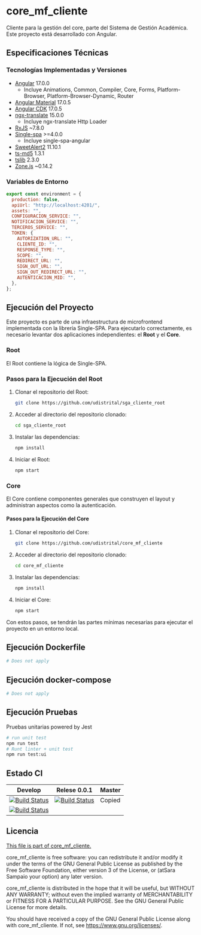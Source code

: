 # core_mf_cliente

Cliente para la gestión del core, parte del Sistema de Gestión Académica. Este proyecto está desarrollado con Angular.

## Especificaciones Técnicas

### Tecnologías Implementadas y Versiones

- [Angular](https://angular.io/docs) 17.0.0
  - Incluye Animations, Common, Compiler, Core, Forms, Platform-Browser, Platform-Browser-Dynamic, Router
- [Angular Material](https://material.angular.io/) 17.0.5
- [Angular CDK](https://material.angular.io/cdk/categories) 17.0.5
- [ngx-translate](https://github.com/ngx-translate/core) 15.0.0
  - Incluye ngx-translate Http Loader
- [RxJS](https://rxjs.dev/guide/overview) ~7.8.0
- [Single-spa](https://single-spa.js.org/) >=4.0.0
  - Incluye single-spa-angular
- [SweetAlert2](https://sweetalert2.github.io/) 11.10.1
- [ts-md5](https://github.com/cotag/ts-md5) 1.3.1
- [tslib](https://github.com/Microsoft/tslib) 2.3.0
- [Zone.js](https://github.com/angular/angular/tree/master/packages/zone.js) ~0.14.2

### Variables de Entorno

```javascript
export const environment = {
  production: false,
  apiUrl: "http://localhost:4201/",
  assets: "",
  CONFIGURACION_SERVICE: "",
  NOTIFICACION_SERVICE: "",
  TERCEROS_SERVICE: "",
  TOKEN: {
    AUTORIZATION_URL: "",
    CLIENTE_ID: "",
    RESPONSE_TYPE: "",
    SCOPE: "",
    REDIRECT_URL: "",
    SIGN_OUT_URL: "",
    SIGN_OUT_REDIRECT_URL: "",
    AUTENTICACION_MID: "",
  },
};
```

## Ejecución del Proyecto

Este proyecto es parte de una infraestructura de microfrontend implementada con la librería Single-SPA. Para ejecutarlo correctamente, es necesario levantar dos aplicaciones independientes: el **Root** y el **Core**.

### Root

El Root contiene la lógica de Single-SPA.

### Pasos para la Ejecución del Root

1. Clonar el repositorio del Root:

   ```bash
   git clone https://github.com/udistrital/sga_cliente_root
   ```

2. Acceder al directorio del repositorio clonado:

   ```bash
   cd sga_cliente_root
   ```

3. Instalar las dependencias:

   ```bash
   npm install
   ```

4. Iniciar el Root:
   ```bash
   npm start
   ```

### Core

El Core contiene componentes generales que construyen el layout y administran aspectos como la autenticación.

#### Pasos para la Ejecución del Core

1. Clonar el repositorio del Core:

   ```bash
   git clone https://github.com/udistrital/core_mf_cliente
   ```

2. Acceder al directorio del repositorio clonado:

   ```bash
   cd core_mf_cliente
   ```

3. Instalar las dependencias:

   ```bash
   npm install
   ```

4. Iniciar el Core:

   ```bash
   npm start
   ```

Con estos pasos, se tendrán las partes mínimas necesarias para ejecutar el proyecto en un entorno local.

## Ejecución Dockerfile

```bash
# Does not apply
```

## Ejecución docker-compose

```bash
# Does not apply
```

## Ejecución Pruebas

Pruebas unitarias powered by Jest

```bash
# run unit test
npm run test
# Runt linter + unit test
npm run test:ui
```

## Estado CI

| Develop                                                                                                                                                                                                    | Relese 0.0.1                                                                                                                                                                                                     | Master |
| ---------------------------------------------------------------------------------------------------------------------------------------------------------------------------------------------------------- | ---------------------------------------------------------------------------------------------------------------------------------------------------------------------------------------------------------------- | ------ |
| [![Build Status](https://hubci.portaloas.udistrital.edu.co/api/badges/udistrital/core_mf_cliente/status.svg?ref=refs/heads/develop)](https://hubci.portaloas.udistrital.edu.co/udistrital/core_mf_cliente) | [![Build Status](https://hubci.portaloas.udistrital.edu.co/api/badges/udistrital/core_mf_cliente/status.svg?ref=refs/heads/release/0.0.1)](https://hubci.portaloas.udistrital.edu.co/udistrital/core_mf_cliente) | Copied |
| [![Build Status](https://hubci.portaloas.udistrital.edu.co/api/badges/udistrital/core_mf_cliente/status.svg)](https://hubci.portaloas.udistrital.edu.co/udistrital/core_mf_cliente)                        |

## Licencia

[This file is part of core_mf_cliente.](LICENSE)

core_mf_cliente is free software: you can redistribute it and/or modify it under the terms of the GNU General Public License as published by the Free Software Foundation, either version 3 of the License, or (atSara Sampaio your option) any later version.

core_mf_cliente is distributed in the hope that it will be useful, but WITHOUT ANY WARRANTY; without even the implied warranty of MERCHANTABILITY or FITNESS FOR A PARTICULAR PURPOSE. See the GNU General Public License for more details.

You should have received a copy of the GNU General Public License along with core_mf_cliente. If not, see https://www.gnu.org/licenses/.

